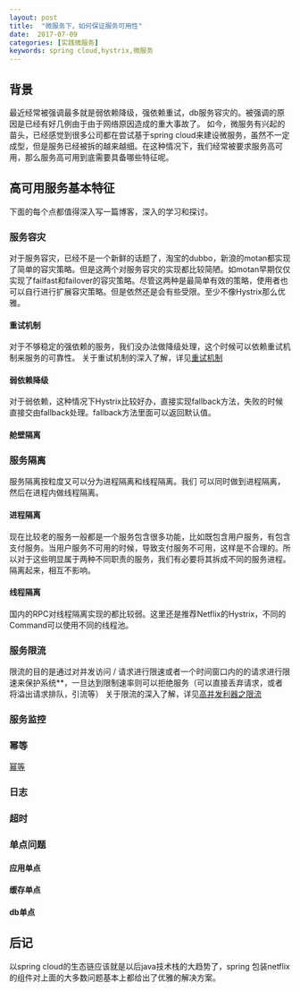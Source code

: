 ```yaml
---
layout: post
title:  "微服务下，如何保证服务可用性"
date:  2017-07-09
categories: [实践微服务]
keywords: spring cloud,hystrix,微服务
---
```



## 背景
最近经常被强调最多就是弱依赖降级，强依赖重试，db服务容灾的。被强调的原因是已经有好几例由于由于网络原因造成的重大事故了。
如今，微服务有兴起的苗头，已经感觉到很多公司都在尝试基于spring cloud来建设微服务，虽然不一定成型，但是服务已经被拆的越来越细。在这种情况下，我们经常被要求服务高可用，那么服务高可用到底需要具备哪些特征呢。


## 高可用服务基本特征
下面的每个点都值得深入写一篇博客，深入的学习和探讨。
### 服务容灾
对于服务容灾，已经不是一个新鲜的话题了，淘宝的dubbo，新浪的motan都实现了简单的容灾策略。但是这两个对服务容灾的实现都比较简陋。如motan早期仅仅实现了failfast和failover的容灾策略。尽管这两种是最简单有效的策略，使用者也可以自行进行扩展容灾策略。但是依然还是会有些受限。至少不像Hystrix那么优雅。

#### 重试机制
对于不够稳定的强依赖的服务，我们没办法做降级处理，这个时候可以依赖重试机制来服务的可靠性。
关于重试机制的深入了解，详见[重试机制](http://code.zhizus.com/2017-08-26-%E9%87%8D%E8%AF%95%E6%9C%BA%E5%88%B6.html)


#### 弱依赖降级
对于弱依赖，这种情况下Hystrix比较好办，直接实现fallback方法，失败的时候直接交由fallback处理。fallback方法里面可以返回默认值。
#### 舱壁隔离

### 服务隔离
服务隔离按粒度又可以分为进程隔离和线程隔离。我们 可以同时做到进程隔离，然后在进程内做线程隔离。
#### 进程隔离
现在比较老的服务一般都是一个服务包含很多功能，比如既包含用户服务，有包含支付服务。当用户服务不可用的时候，导致支付服务不可用，这样是不合理的。所以对于这些明显属于两种不同职责的服务，我们有必要将其拆成不同的服务进程。隔离起来，相互不影响。

#### 线程隔离
国内的RPC对线程隔离实现的都比较弱。这里还是推荐Netflix的Hystrix，不同的Command可以使用不同的线程池。

### 服务限流
限流的目的是通过对并发访问 / 请求进行限速或者一个时间窗口内的的请求进行限速来保护系统**，一旦达到限制速率则可以拒绝服务（可以直接丢弃请求，或者将溢出请求排队，引流等）
关于限流的深入了解，详见[高并发利器之限流](http://code.zhizus.com/2017-07-11-%E9%AB%98%E5%B9%B6%E5%8F%91%E5%88%A9%E5%99%A8%E6%94%AF%E9%99%90%E6%B5%81.html)

### 服务监控

### 幂等
[幂等](http://code.zhizus.com/2017-08-28-%E5%B9%82%E7%AD%89.html)

### 日志

### 超时

### 单点问题
#### 应用单点
####  缓存单点
#### db单点

## 后记
以spring cloud的生态链应该就是以后java技术栈的大趋势了，spring 包装netflix的组件对上面的大多数问题基本上都给出了优雅的解决方案。
